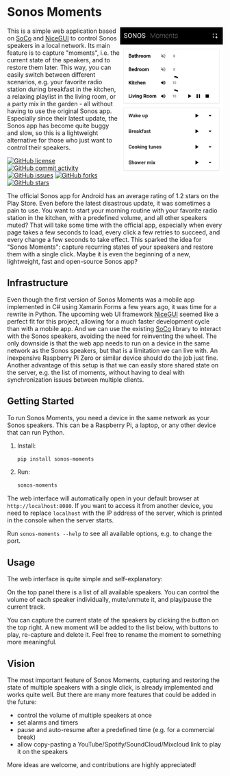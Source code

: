 # Sonos Moments

<img src="https://raw.githubusercontent.com/falkoschindler/sonos_moments/main/screenshot.png"
    width="240" align="right" alt="Screenshot" />

This is a simple web application based on [SoCo](https://github.com/SoCo/SoCo/) and [NiceGUI](https://github.com/zauberzeug/nicegui) to control Sonos speakers in a local network.
Its main feature is to capture "moments", i.e. the current state of the speakers, and to restore them later.
This way, you can easily switch between different scenarios, e.g. your favorite radio station during breakfast in the kitchen, a relaxing playlist in the living room, or a party mix in the garden - all without having to use the original Sonos app.
Especially since their latest update, the Sonos app has become quite buggy and slow, so this is a lightweight alternative for those who just want to control their speakers.

[![GitHub license](https://img.shields.io/github/license/falkoschindler/sonos_moments?color=orange)](https://github.com/falkoschindler/sonos_moments/blob/main/LICENSE)
[![GitHub commit activity](https://img.shields.io/github/commit-activity/m/falkoschindler/sonos_moments)](https://github.com/falkoschindler/sonos_moments/graphs/commit-activity)
[![GitHub issues](https://img.shields.io/github/issues/falkoschindler/sonos_moments?color=blue)](https://github.com/falkoschindler/sonos_moments/issues)
[![GitHub forks](https://img.shields.io/github/forks/falkoschindler/sonos_moments)](https://github.com/falkoschindler/sonos_moments/network)
[![GitHub stars](https://img.shields.io/github/stars/falkoschindler/sonos_moments)](https://github.com/falkoschindler/sonos_moments/stargazers)

The official Sonos app for Android has an average rating of 1.2 stars on the Play Store.
Even before the latest disastrous update, it was sometimes a pain to use.
You want to start your morning routine with your favorite radio station in the kitchen, with a predefined volume, and all other speakers muted?
That will take some time with the official app, especially when every page takes a few seconds to load, every click a few retries to succeed, and every change a few seconds to take effect.
This sparked the idea for "Sonos Moments": capture recurring states of your speakers and restore them with a single click.
Maybe it is even the beginning of a new, lightweight, fast and open-source Sonos app?

## Infrastructure

Even though the first version of Sonos Moments was a mobile app implemented in C# using Xamarin.Forms a few years ago, it was time for a rewrite in Python.
The upcoming web UI framework [NiceGUI](https://github.com/zauberzeug/nicegui) seemed like a perfect fit for this project, allowing for a much faster development cycle than with a mobile app.
And we can use the existing [SoCo](https://github.com/SoCo/SoCo/) library to interact with the Sonos speakers, avoiding the need for reinventing the wheel.
The only downside is that the web app needs to run on a device in the same network as the Sonos speakers, but that is a limitation we can live with.
An inexpensive Raspberry Pi Zero or similar device should do the job just fine.
Another advantage of this setup is that we can easily store shared state on the server, e.g. the list of moments, without having to deal with synchronization issues between multiple clients.

## Getting Started

To run Sonos Moments, you need a device in the same network as your Sonos speakers.
This can be a Raspberry Pi, a laptop, or any other device that can run Python.

1. Install:

   ```bash
   pip install sonos-moments
   ```

2. Run:

   ```bash
   sonos-moments
   ```

The web interface will automatically open in your default browser at `http://localhost:8080`.
If you want to access it from another device, you need to replace `localhost` with the IP address of the server, which is printed in the console when the server starts.

Run `sonos-moments --help` to see all available options, e.g. to change the port.

## Usage

The web interface is quite simple and self-explanatory:

On the top panel there is a list of all available speakers.
You can control the volume of each speaker individually, mute/unmute it, and play/pause the current track.

You can capture the current state of the speakers by clicking the button on the top right.
A new moment will be added to the list below, with buttons to play, re-capture and delete it.
Feel free to rename the moment to something more meaningful.

## Vision

The most important feature of Sonos Moments, capturing and restoring the state of multiple speakers with a single click, is already implemented and works quite well.
But there are many more features that could be added in the future:

- control the volume of multiple speakers at once
- set alarms and timers
- pause and auto-resume after a predefined time (e.g. for a commercial break)
- allow copy-pasting a YouTube/Spotify/SoundCloud/Mixcloud link to play it on the speakers

More ideas are welcome, and contributions are highly appreciated!
